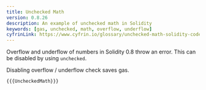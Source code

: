 ```yaml
---
title: Unchecked Math
version: 0.8.26
description: An example of unchecked math in Solidity
keywords: [gas, unchecked, math, overflow, underflow]
cyfrinLink: https://www.cyfrin.io/glossary/unchecked-math-solidity-code-example
---
```


Overflow and underflow of numbers in Solidity 0.8 throw an error. This can be disabled by using `unchecked`.

Disabling overflow / underflow check saves gas.

```solidity
{{{UncheckedMath}}}
```
